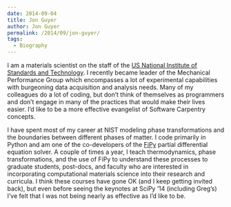 ```yaml
---
date: 2014-09-04
title: Jon Guyer
author: Jon Guyer
permalink: /2014/09/jon-guyer/
tags:
  - Biography
---
```

I am a materials scientist on the staff of the [US National Institute of Standards and Technology][1]. I recently became leader of the Mechanical Performance Group which encompasses a lot of experimental capabilities with burgeoning data acquisition and analysis needs. Many of my colleagues do a lot of coding, but don&#8217;t think of themselves as programmers and don&#8217;t engage in many of the practices that would make their lives easier. I&#8217;d like to be a more effective evangelist of Software Carpentry concepts.

I have spent most of my career at NIST modeling phase transformations and the boundaries between different phases of matter. I code primarily in Python and am one of the co-developers of the [FiPy][2] partial differential equation solver. A couple of times a year, I teach thermodynamics, phase transformations, and the use of FiPy to understand these processes to graduate students, post-docs, and faculty who are interested in incorporating computational materials science into their research and curricula. I think these courses have gone OK (and I keep getting invited back), but even before seeing the keynotes at SciPy &#8217;14 (including Greg&#8217;s) I&#8217;ve felt that I was not being nearly as effective as I&#8217;d like to be.

 [1]: http://www.nist.gov
 [2]: http://www.ctcms.nist.gov/fipy "FiPy"
